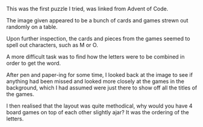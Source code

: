 This was the first puzzle I tried, was linked from Advent of Code.

The image given appeared to be a bunch of cards and games strewn out randomly on a table.

Upon further inspection, the cards and pieces from the games seemed to spell out characters, such as M or O.

A more difficult task was to find how the letters were to be combined in order to get the word. 

After pen and paper-ing for some time, I looked back at the image to see if anything had been missed and looked more closely at the games in the background, which I had assumed were just there to show off all the titles of the games.

I then realised that the layout was quite methodical, why would you have 4 board games on top of each other slightly ajar? It was the ordering of the letters.


